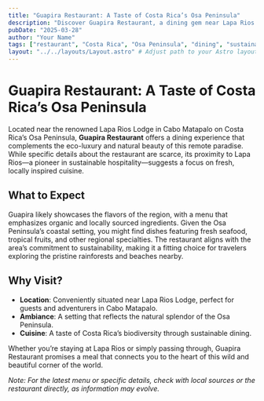 ```yaml
---
title: "Guapira Restaurant: A Taste of Costa Rica’s Osa Peninsula"
description: "Discover Guapira Restaurant, a dining gem near Lapa Rios Lodge in Cabo Matapalo, Costa Rica, offering fresh, regional cuisine."
pubDate: "2025-03-28"
author: "Your Name"
tags: ["restaurant", "Costa Rica", "Osa Peninsula", "dining", "sustainable"]
layout: "../../layouts/Layout.astro" # Adjust path to your Astro layout
---
```


# Guapira Restaurant: A Taste of Costa Rica’s Osa Peninsula

Located near the renowned Lapa Rios Lodge in Cabo Matapalo on Costa Rica’s Osa Peninsula, **Guapira Restaurant** offers a dining experience that complements the eco-luxury and natural beauty of this remote paradise. While specific details about the restaurant are scarce, its proximity to Lapa Rios—a pioneer in sustainable hospitality—suggests a focus on fresh, locally inspired cuisine.

## What to Expect

Guapira likely showcases the flavors of the region, with a menu that emphasizes organic and locally sourced ingredients. Given the Osa Peninsula’s coastal setting, you might find dishes featuring fresh seafood, tropical fruits, and other regional specialties. The restaurant aligns with the area’s commitment to sustainability, making it a fitting choice for travelers exploring the pristine rainforests and beaches nearby.

## Why Visit?

- **Location**: Conveniently situated near Lapa Rios Lodge, perfect for guests and adventurers in Cabo Matapalo.
- **Ambiance**: A setting that reflects the natural splendor of the Osa Peninsula.
- **Cuisine**: A taste of Costa Rica’s biodiversity through sustainable dining.

Whether you’re staying at Lapa Rios or simply passing through, Guapira Restaurant promises a meal that connects you to the heart of this wild and beautiful corner of the world.

*Note: For the latest menu or specific details, check with local sources or the restaurant directly, as information may evolve.*